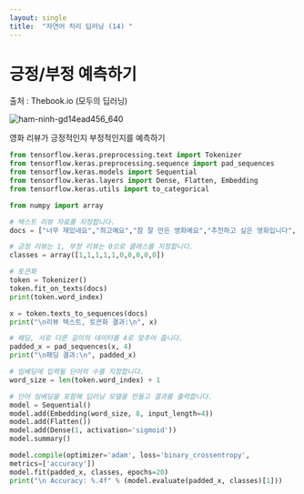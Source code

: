 ```yaml
---
layout: single
title:  "자연어 처리 딥러닝 (14) "
---
```



# 긍정/부정 예측하기

출처 : Thebook.io (모두의 딥러닝)

![ham-ninh-gd14ead456_640](https://github.com/jasminherb/jasminherb.github.io/assets/133365586/9ae5dc44-f16b-4088-ac15-df8113f68779)


영화 리뷰가 긍정적인지 부정적인지를 예측하기

```python
from tensorflow.keras.preprocessing.text import Tokenizer
from tensorflow.keras.preprocessing.sequence import pad_sequences
from tensorflow.keras.models import Sequential
from tensorflow.keras.layers import Dense, Flatten, Embedding
from tensorflow.keras.utils import to_categorical

from numpy import array

# 텍스트 리뷰 자료를 지정합니다.
docs = ["너무 재밌네요","최고예요","참 잘 만든 영화예요","추천하고 싶은 영화입니다","한번 더 보고싶네요","글쎄요","별로예요","생각보다 지루하네요","연기가 어색해요","재미없어요"]

# 긍정 리뷰는 1, 부정 리뷰는 0으로 클래스를 지정합니다.
classes = array([1,1,1,1,1,0,0,0,0,0])

# 토큰화
token = Tokenizer()
token.fit_on_texts(docs)
print(token.word_index)

x = token.texts_to_sequences(docs)
print("\n리뷰 텍스트, 토큰화 결과:\n", x)

# 패딩, 서로 다른 길이의 데이터를 4로 맞추어 줍니다.
padded_x = pad_sequences(x, 4)  
print("\n패딩 결과:\n", padded_x)

# 임베딩에 입력될 단어의 수를 지정합니다.
word_size = len(token.word_index) + 1

# 단어 임베딩을 포함해 딥러닝 모델을 만들고 결과를 출력합니다.
model = Sequential()
model.add(Embedding(word_size, 8, input_length=4))
model.add(Flatten())
model.add(Dense(1, activation='sigmoid'))
model.summary()

model.compile(optimizer='adam', loss='binary_crossentropy', 
metrics=['accuracy'])
model.fit(padded_x, classes, epochs=20)
print("\n Accuracy: %.4f" % (model.evaluate(padded_x, classes)[1]))
```
